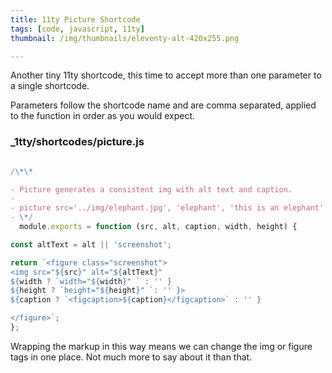 ```yaml
---
title: 11ty Picture Shortcode
tags: [code, javascript, 11ty]
thumbnail: /img/thumbnails/eleventy-alt-420x255.png

---
```


Another tiny 11ty shortcode, this time to accept more than one parameter to a single shortcode.

Parameters follow the shortcode name and are comma separated, applied to the function in order as
you would expect.

### \_1tty/shortcodes/picture.js

```javascript

/\*\*

- Picture generates a consistent img with alt text and caption.
-
- picture src='../img/elephant.jpg', 'elephant', 'this is an elephant'
- \*/
  module.exports = function (src, alt, caption, width, height) {

const altText = alt || 'screenshot';

return `<figure class="screenshot">
<img src="${src}" alt="${altText}"
${width ? `width="${width}" ` : '' }
${height ? `height="${height}" `: '' }>
${caption ? `<figcaption>${caption}</figcaption>` : '' }

</figure>`;
};

```

Wrapping the markup in this way means we can change the img or figure tags in one place. Not much more to
say about it than that.
